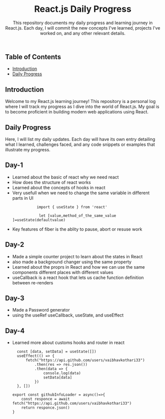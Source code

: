 <body>
    <header>
        <h1>React.js Daily Progress</h1>
        <p>This repository documents my daily progress and learning journey in React.js. Each day, I will commit the new concepts I've learned, projects I've worked on, and any other relevant details.</p>
    </header>
    <nav>
        <h2>Table of Contents</h2>
        <ul>
            <li><a href="#introduction">Introduction</a></li>
            <li><a href="#daily-progress">Daily Progress</a></li>
             </ul>
    </nav>
    <section id="introduction" class="section">
        <h2>Introduction</h2>
        <p>Welcome to my React.js learning journey! This repository is a personal log where I will track my progress as I dive into the world of React.js. My goal is to become proficient in building modern web applications using React.</p>
    </section>
    <section id="daily-progress" class="section">
        <h2>Daily Progress</h2>
        <p>Here, I will list my daily updates. Each day will have its own entry detailing what I learned, challenges faced, and any code snippets or examples that illustrate my progress.</p>
        <h2>Day-1</h2>
        <ul>
            <li>Learned about the basic of react why we need react</li>
            <li>How does the structure of react works</li>
            <li>Learned about the concepts of hooks in react</li>
            <li>Very usefull when we need to change the same variable in different parts in UI</li>

 ```
            import { useState } from 'react'
 ```
```
            let [value,method_of_the_same_value ]=useState(defaultvalue)
```
<li>Key features of fiber is the ablity to pause, abort or resuse work</li>
             </ul>
        <h2>Day-2</h2>
        <ul>
          <li>Made a simple counter project to learn about the states in React</li>
          <li>also made a background changer using the same property</li>
          <li>Learned about the proprs in React and how we can use the same components different places with different values</li>
          <li>useCallback is a react hook that lets us cache function definition between re-renders</li>
             </ul>
        <h2>Day-3</h2>
         <ul>
          <li>Made a Password generator </li>
          <li>using the useRef useCallback, useState, and useEffect</li>
             </ul>
        <h2>Day-4</h2>
        <ul>
        <li>Learned more about customs hooks and router in react</li>
           
  ``` function Github() {
    const [data, setData] = useState([])
    useEffect(() => {
        fetch("https://api.github.com/users/vaibhavkothari33")
            .then(res => res.json())
            .then(data => {
                console.log(data)
                setData[data]
            })
    }, [])
```
```
export const githubInfoLoader = async()=>{
    const responce = await fetch("https://api.github.com/users/vaibhavkothari33")
    return responce.json()
}
```

        


      
</body>
</html>
